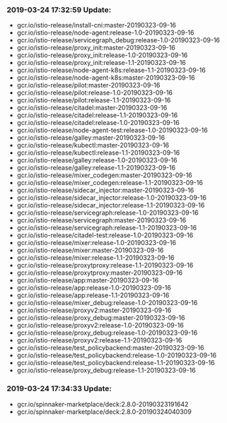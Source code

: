 ### 2019-03-24 17:32:59 Update:

- gcr.io/istio-release/install-cni:master-20190323-09-16
- gcr.io/istio-release/node-agent:release-1.0-20190323-09-16
- gcr.io/istio-release/servicegraph_debug:release-1.0-20190323-09-16
- gcr.io/istio-release/proxy_init:master-20190323-09-16
- gcr.io/istio-release/proxy_init:release-1.0-20190323-09-16
- gcr.io/istio-release/proxy_init:release-1.1-20190323-09-16
- gcr.io/istio-release/node-agent-k8s:release-1.1-20190323-09-16
- gcr.io/istio-release/node-agent-k8s:master-20190323-09-16
- gcr.io/istio-release/pilot:master-20190323-09-16
- gcr.io/istio-release/pilot:release-1.0-20190323-09-16
- gcr.io/istio-release/pilot:release-1.1-20190323-09-16
- gcr.io/istio-release/citadel:master-20190323-09-16
- gcr.io/istio-release/citadel:release-1.1-20190323-09-16
- gcr.io/istio-release/citadel:release-1.0-20190323-09-16
- gcr.io/istio-release/node-agent-test:release-1.0-20190323-09-16
- gcr.io/istio-release/galley:master-20190323-09-16
- gcr.io/istio-release/kubectl:master-20190323-09-16
- gcr.io/istio-release/kubectl:release-1.1-20190323-09-16
- gcr.io/istio-release/galley:release-1.0-20190323-09-16
- gcr.io/istio-release/galley:release-1.1-20190323-09-16
- gcr.io/istio-release/mixer_codegen:master-20190323-09-16
- gcr.io/istio-release/mixer_codegen:release-1.1-20190323-09-16
- gcr.io/istio-release/sidecar_injector:master-20190323-09-16
- gcr.io/istio-release/sidecar_injector:release-1.0-20190323-09-16
- gcr.io/istio-release/sidecar_injector:release-1.1-20190323-09-16
- gcr.io/istio-release/servicegraph:release-1.0-20190323-09-16
- gcr.io/istio-release/servicegraph:master-20190323-09-16
- gcr.io/istio-release/servicegraph:release-1.1-20190323-09-16
- gcr.io/istio-release/citadel-test:release-1.0-20190323-09-16
- gcr.io/istio-release/mixer:release-1.0-20190323-09-16
- gcr.io/istio-release/mixer:master-20190323-09-16
- gcr.io/istio-release/mixer:release-1.1-20190323-09-16
- gcr.io/istio-release/proxytproxy:release-1.1-20190323-09-16
- gcr.io/istio-release/proxytproxy:master-20190323-09-16
- gcr.io/istio-release/app:master-20190323-09-16
- gcr.io/istio-release/app:release-1.0-20190323-09-16
- gcr.io/istio-release/app:release-1.1-20190323-09-16
- gcr.io/istio-release/mixer_debug:release-1.0-20190323-09-16
- gcr.io/istio-release/proxyv2:master-20190323-09-16
- gcr.io/istio-release/proxy_debug:master-20190323-09-16
- gcr.io/istio-release/proxyv2:release-1.0-20190323-09-16
- gcr.io/istio-release/proxy_debug:release-1.0-20190323-09-16
- gcr.io/istio-release/proxyv2:release-1.1-20190323-09-16
- gcr.io/istio-release/test_policybackend:master-20190323-09-16
- gcr.io/istio-release/test_policybackend:release-1.0-20190323-09-16
- gcr.io/istio-release/test_policybackend:release-1.1-20190323-09-16
- gcr.io/istio-release/proxy_debug:release-1.1-20190323-09-16
### 2019-03-24 17:34:33 Update:

- gcr.io/spinnaker-marketplace/deck:2.8.0-20190323191642
- gcr.io/spinnaker-marketplace/deck:2.8.0-20190324040309
